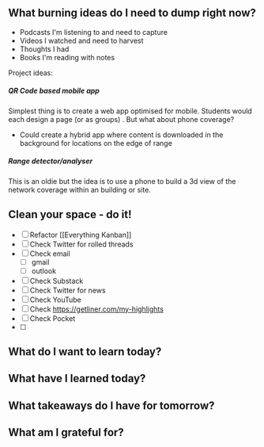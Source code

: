



## What burning ideas do I need to dump right now?

- Podcasts I'm listening to and need to capture
- Videos I watched and need to harvest
- Thoughts I had
- Books I'm reading with notes



Project ideas:
##### QR Code based mobile app
Simplest thing is to create a web app optimised for mobile.  Students would each design a page (or as groups) .
But what about phone coverage?
- Could create a hybrid app where content is downloaded in the background for locations on the edge of range

##### Range detector/analyser
This is an oldie but the idea is to use a phone to build a 3d view of the network coverage within an building or site.



## Clean your space - do it!


- [ ] Refactor [[Everything Kanban]]
- [ ] Check Twitter for rolled threads
- [ ] Check email
	- [ ] gmail
	- [ ] outlook
- [ ] Check Substack
- [ ] Check Twitter for news
- [ ] Check YouTube
- [ ] Check https://getliner.com/my-highlights
- [ ] Check Pocket
- [ ] 

## What do I want to learn today?

## What have I learned today?


## What takeaways do I have for tomorrow?


## What am I grateful for?

